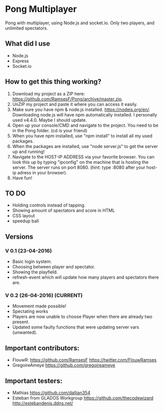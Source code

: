 # Pong Multiplayer
Pong with multiplayer, using Node.js and socket.io. Only two players, and unlimited spectators.

## What did I use
- Node.js
- Express
- Socket.io

## How to get this thing working?
1. Download my project as a ZIP here: https://github.com/RamsesF/Pong/archive/master.zip.
2. UnZIP my project and paste it where you can access it easily.
3. Make sure you have npm & node.js installed. https://nodejs.org/en/. Downloading node.js will have npm automatically installed. I personally used v4.4.0. Maybe I should update.
4. Open up your console/CMD and navigate to the project. You need to be in the Pong folder. (cd is your friend)
5. When you have npm installed, use "npm install" to install all my used packages.
6. When the packages are installed, use "node server.js" to get the server up and running!
7. Navigate to the HOST-IP ADDRESS via your favorite browser. You can look this up by typing "ipconfig" on the machine that is hosting the server. The server runs on port 8080. (hint: type :8080 after your host-ip adress in your browser).
8. Have fun!

## TO DO
- Holding controls instead of tapping.
- Showing amount of spectators and score in HTML
- CSS layout
- speedup ball

## Versions
### V 0.1 (23-04-2016) 
- Basic login system.
- Choosing between player and spectator.
- Showing the playfield.
- refresh-event which will update how many players and spectators there are.
 
### V 0.2 (26-04-2016) (CURRENT)
- Movement made possible!
- Spectating works
- Players are now unable to choose Player when there are already two present.
- Updated some faulty functions that were updating server vars (unwanted).

## Important contributors:
- FlouwR: https://github.com/RamsesF https://twitter.com/FlouwRamses
- GregoireAmeye https://github.com/gregoireameye
 

## Important testers:
- Mathias https://github.com/dallian354
- Esteban from GLADOS Workgroup https://github.com/thecodewizard http://estebandenis.ddns.net/
